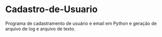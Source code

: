 # Cadastro-de-Usuario
Programa de cadastramento de usuário e email em Python e geração de arquivo de log e arquivo de texto.
